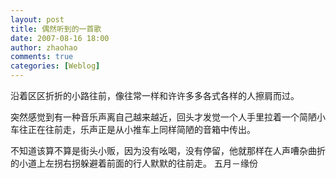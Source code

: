 ```yaml
---
layout: post
title: 偶然听到的一首歌
date: 2007-08-16 18:00
author: zhaohao
comments: true
categories: [Weblog]
---
```

沿着区区折折的小路往前，像往常一样和许许多多各式各样的人擦肩而过。

突然感觉到有一种音乐声离自己越来越近，回头才发觉一个人手里拉着一个简陋小车往正在往前走，乐声正是从小推车上同样简陋的音箱中传出。

不知道该算不算是街头小贩，因为没有吆喝，没有停留，他就那样在人声嘈杂曲折的小道上左拐右拐躲避着前面的行人默默的往前走。 五月－缘份
